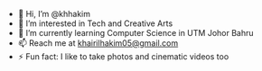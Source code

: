 - 👋 Hi, I’m @khhakim
- 👀 I’m interested in Tech and Creative Arts
- 🌱 I’m currently learning Computer Science in UTM Johor Bahru
- 📫 Reach me at khairilhakim05@gmail.com
- ⚡ Fun fact: I like to take photos and cinematic videos too

<!---
khhakim/khhakim is a ✨ special ✨ repository because its `README.md` (this file) appears on your GitHub profile.
You can click the Preview link to take a look at your changes.
--->
